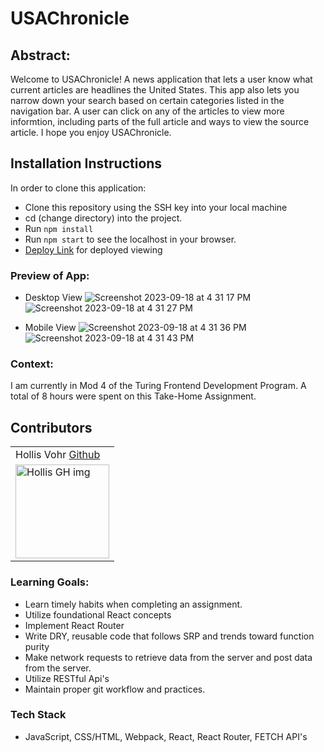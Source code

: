 # USAChronicle

## Abstract: 
Welcome to USAChronicle! A news application that lets a user know what current articles are headlines the United States. This app also lets you narrow down your search based on certain categories listed in the navigation bar. A user can click on any of the articles to view more informtion, including parts of the full article and ways to view the source article. I hope you enjoy USAChronicle.

## Installation Instructions
In order to clone this application:
- Clone this repository using the SSH key into your local machine
- cd (change directory) into the project.
- Run `npm install`
- Run `npm start` to see the localhost in your browser.
- [Deploy Link](https://clearskies.vercel.app/) for deployed viewing

### Preview of App:
- Desktop View
![Screenshot 2023-09-18 at 4 31 17 PM](https://user-images.githubusercontent.com/123392693/268788712-5900e934-b846-44ad-abda-6454192c9a9a.jpeg)
![Screenshot 2023-09-18 at 4 31 27 PM](https://user-images.githubusercontent.com/123392693/268788718-6a979429-9e0d-4740-9616-f101ccc44aaf.jpeg)


- Mobile View
![Screenshot 2023-09-18 at 4 31 36 PM](https://user-images.githubusercontent.com/123392693/268788725-f31a366e-8611-4d11-b847-8b9f4fdb55fb.jpeg)
![Screenshot 2023-09-18 at 4 31 43 PM](https://user-images.githubusercontent.com/123392693/268788727-af892cbd-8452-4d6e-b653-a256365260bb.jpeg)


### Context:
I am currently in Mod 4 of the Turing Frontend Development Program. A total of 8 hours were spent on this Take-Home Assignment.

## Contributors
<table>
     <tr>
        <td> Hollis Vohr <a href="https://github.com/hvohr">Github</td>
    </tr>
    <tr>
        <td><img src="https://avatars.githubusercontent.com/u/123392693?v=4" alt="Hollis GH img"
    width="150" height="auto" /></td>
</table>

### Learning Goals:
- Learn timely habits when completing an assignment.
- Utilize foundational React concepts
- Implement React Router
- Write DRY, reusable code that follows SRP and trends toward function purity
- Make network requests to retrieve data from the server and post data from the server.
- Utilize RESTful Api's 
- Maintain proper git workflow and practices.

### Tech Stack
- JavaScript, CSS/HTML, Webpack, React, React Router, FETCH API's